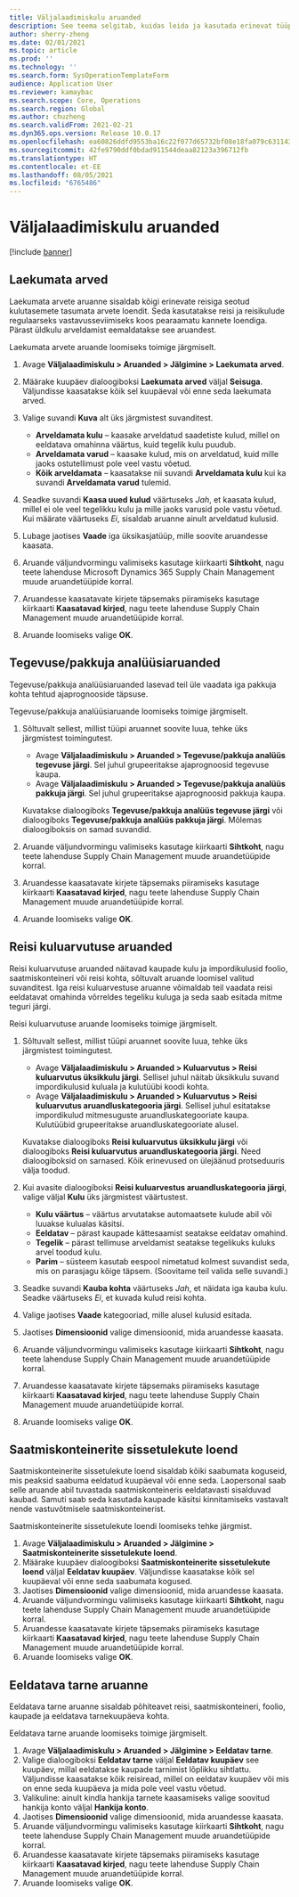 ```yaml
---
title: Väljalaadimiskulu aruanded
description: See teema selgitab, kuidas leida ja kasutada erinevat tüüpi aruandeid, mis on saadaval moodulis Väljalaadimiskulu.
author: sherry-zheng
ms.date: 02/01/2021
ms.topic: article
ms.prod: ''
ms.technology: ''
ms.search.form: SysOperationTemplateForm
audience: Application User
ms.reviewer: kamaybac
ms.search.scope: Core, Operations
ms.search.region: Global
ms.author: chuzheng
ms.search.validFrom: 2021-02-21
ms.dyn365.ops.version: Release 10.0.17
ms.openlocfilehash: ea60826ddfd9553ba16c22f077d65732bf08e18fa079c6311431d35dd9aaa99f
ms.sourcegitcommit: 42fe9790ddf0bdad911544deaa82123a396712fb
ms.translationtype: HT
ms.contentlocale: et-EE
ms.lasthandoff: 08/05/2021
ms.locfileid: "6765486"
---
```

# <a name="landed-cost-reports"></a>Väljalaadimiskulu aruanded

[!include [banner](../../includes/banner.md)]

## <a name="outstanding-invoices"></a>Laekumata arved

Laekumata arvete aruanne sisaldab kõigi erinevate reisiga seotud kulutasemete tasumata arvete loendit. Seda kasutatakse reisi ja reisikulude regulaarseks vastavusseviimiseks koos pearaamatu kannete loendiga. Pärast üldkulu arveldamist eemaldatakse see aruandest.

Laekumata arvete aruande loomiseks toimige järgmiselt.

1. Avage **Väljalaadimiskulu \> Aruanded \> Jälgimine \> Laekumata arved**.
1. Määrake kuupäev dialoogiboksi **Laekumata arved** väljal **Seisuga**. Väljundisse kaasatakse kõik sel kuupäeval või enne seda laekumata arved.
1. Valige suvandi **Kuva** alt üks järgmistest suvanditest.

    - **Arveldamata kulu** – kaasake arveldatud saadetiste kulud, millel on eeldatava omahinna väärtus, kuid tegelik kulu puudub.
    - **Arveldamata varud** – kaasake kulud, mis on arveldatud, kuid mille jaoks ostutellimust pole veel vastu võetud.
    - **Kõik arveldamata** – kaasatakse nii suvandi **Arveldamata kulu** kui ka suvandi **Arveldamata varud** tulemid.

1. Seadke suvandi **Kaasa uued kulud** väärtuseks *Jah*, et kaasata kulud, millel ei ole veel tegelikku kulu ja mille jaoks varusid pole vastu võetud. Kui määrate väärtuseks *Ei*, sisaldab aruanne ainult arveldatud kulusid.
1. Lubage jaotises **Vaade** iga üksikasjatüüp, mille soovite aruandesse kaasata.
1. Aruande väljundvormingu valimiseks kasutage kiirkaarti **Sihtkoht**, nagu teete lahenduse Microsoft Dynamics 365 Supply Chain Management muude aruandetüüpide korral.
1. Aruandesse kaasatavate kirjete täpsemaks piiramiseks kasutage kiirkaarti **Kaasatavad kirjed**, nagu teete lahenduse Supply Chain Management muude aruandetüüpide korral.
1. Aruande loomiseks valige **OK**.

## <a name="activityprovider-analysis-reports"></a>Tegevuse/pakkuja analüüsiaruanded

Tegevuse/pakkuja analüüsiaruanded lasevad teil üle vaadata iga pakkuja kohta tehtud ajaprognooside täpsuse.

Tegevuse/pakkuja analüüsiaruande loomiseks toimige järgmiselt.

1. Sõltuvalt sellest, millist tüüpi aruannet soovite luua, tehke üks järgmistest toimingutest.

    - Avage **Väljalaadimiskulu \> Aruanded \> Tegevuse/pakkuja analüüs tegevuse järgi**. Sel juhul grupeeritakse ajaprognoosid tegevuse kaupa.
    - Avage **Väljalaadimiskulu \> Aruanded \> Tegevuse/pakkuja analüüs pakkuja järgi**. Sel juhul grupeeritakse ajaprognoosid pakkuja kaupa.

    Kuvatakse dialoogiboks **Tegevuse/pakkuja analüüs tegevuse järgi** või dialoogiboks **Tegevuse/pakkuja analüüs pakkuja järgi**. Mõlemas dialoogiboksis on samad suvandid.

1. Aruande väljundvormingu valimiseks kasutage kiirkaarti **Sihtkoht**, nagu teete lahenduse Supply Chain Management muude aruandetüüpide korral.
1. Aruandesse kaasatavate kirjete täpsemaks piiramiseks kasutage kiirkaarti **Kaasatavad kirjed**, nagu teete lahenduse Supply Chain Management muude aruandetüüpide korral.
1. Aruande loomiseks valige **OK**.

## <a name="voyage-costing-reports"></a>Reisi kuluarvutuse aruanded

Reisi kuluarvutuse aruanded näitavad kaupade kulu ja impordikulusid foolio, saatmiskonteineri või reisi kohta, sõltuvalt aruande loomisel valitud suvanditest. Iga reisi kuluarvestuse aruanne võimaldab teil vaadata reisi eeldatavat omahinda võrreldes tegeliku kuluga ja seda saab esitada mitme teguri järgi.

Reisi kuluarvutuse aruande loomiseks toimige järgmiselt.

1. Sõltuvalt sellest, millist tüüpi aruannet soovite luua, tehke üks järgmistest toimingutest.

    - Avage **Väljalaadimiskulu \> Aruanded \> Kuluarvutus \> Reisi kuluarvutus üksikkulu järgi**. Sellisel juhul näitab üksikkulu suvand impordikulusid kuluala ja kulutüübi koodi kohta.
    - Avage **Väljalaadimiskulu \> Aruanded \> Kuluarvutus \> Reisi kuluarvutus aruandluskategooria järgi**. Sellisel juhul esitatakse impordikulud mitmesuguste aruandluskategooriate kaupa. Kulutüübid grupeeritakse aruandluskategooriate alusel.

    Kuvatakse dialoogiboks **Reisi kuluarvutus üksikkulu järgi** või dialoogiboks **Reisi kuluarvutus aruandluskategooria järgi**. Need dialoogiboksid on sarnased. Kõik erinevused on ülejäänud protseduuris välja toodud.

1. Kui avasite dialoogiboksi **Reisi kuluarvestus aruandluskategooria järgi**, valige väljal **Kulu** üks järgmistest väärtustest.

    - **Kulu väärtus** – väärtus arvutatakse automaatsete kulude abil või luuakse kulualas käsitsi.
    - **Eeldatav** – pärast kaupade kättesaamist seatakse eeldatav omahind.
    - **Tegelik** – pärast tellimuse arveldamist seatakse tegelikuks kuluks arvel toodud kulu.
    - **Parim** – süsteem kasutab eespool nimetatud kolmest suvandist seda, mis on parasjagu kõige täpsem. (Soovitame teil valida selle suvandi.)

1. Seadke suvandi **Kauba kohta** väärtuseks *Jah*, et näidata iga kauba kulu. Seadke väärtuseks *Ei*, et kuvada kulud reisi kohta.
1. Valige jaotises **Vaade** kategooriad, mille alusel kulusid esitada.
1. Jaotises **Dimensioonid** valige dimensioonid, mida aruandesse kaasata.
1. Aruande väljundvormingu valimiseks kasutage kiirkaarti **Sihtkoht**, nagu teete lahenduse Supply Chain Management muude aruandetüüpide korral.
1. Aruandesse kaasatavate kirjete täpsemaks piiramiseks kasutage kiirkaarti **Kaasatavad kirjed**, nagu teete lahenduse Supply Chain Management muude aruandetüüpide korral.
1. Aruande loomiseks valige **OK**.

## <a name="shipping-container-receipts-list"></a>Saatmiskonteinerite sissetulekute loend

Saatmiskonteinerite sissetulekute loend sisaldab kõiki saabumata koguseid, mis peaksid saabuma eeldatud kuupäeval või enne seda. Laopersonal saab selle aruande abil tuvastada saatmiskonteineris eeldatavasti sisalduvad kaubad. Samuti saab seda kasutada kaupade käsitsi kinnitamiseks vastavalt nende vastuvõtmisele saatmiskonteinerist.

Saatmiskonteinerite sissetulekute loendi loomiseks tehke järgmist.

1. Avage **Väljalaadimiskulu \> Aruanded \> Jälgimine \> Saatmiskonteinerite sissetulekute loend**.
1. Määrake kuupäev dialoogiboksi **Saatmiskonteinerite sissetulekute loend** väljal **Eeldatav kuupäev**. Väljundisse kaasatakse kõik sel kuupäeval või enne seda saabumata kogused.
1. Jaotises **Dimensioonid** valige dimensioonid, mida aruandesse kaasata.
1. Aruande väljundvormingu valimiseks kasutage kiirkaarti **Sihtkoht**, nagu teete lahenduse Supply Chain Management muude aruandetüüpide korral.
1. Aruandesse kaasatavate kirjete täpsemaks piiramiseks kasutage kiirkaarti **Kaasatavad kirjed**, nagu teete lahenduse Supply Chain Management muude aruandetüüpide korral.
1. Aruande loomiseks valige **OK**.

## <a name="expected-delivery-report"></a>Eeldatava tarne aruanne

Eeldatava tarne aruanne sisaldab põhiteavet reisi, saatmiskonteineri, foolio, kaupade ja eeldatava tarnekuupäeva kohta.

Eeldatava tarne aruande loomiseks toimige järgmiselt.

1. Avage **Väljalaadimiskulu \> Aruanded \> Jälgimine \> Eeldatav tarne**.
1. Valige dialoogiboksi **Eeldatav tarne** väljal **Eeldatav kuupäev** see kuupäev, millal eeldatakse kaupade tarnimist lõplikku sihtlattu. Väljundisse kaasatakse kõik reisiread, millel on eeldatav kuupäev või mis on enne seda kuupäeva ja mida pole veel vastu võetud.
1. Valikuline: ainult kindla hankija tarnete kaasamiseks valige soovitud hankija konto väljal **Hankija konto**.
1. Jaotises **Dimensioonid** valige dimensioonid, mida aruandesse kaasata.
1. Aruande väljundvormingu valimiseks kasutage kiirkaarti **Sihtkoht**, nagu teete lahenduse Supply Chain Management muude aruandetüüpide korral.
1. Aruandesse kaasatavate kirjete täpsemaks piiramiseks kasutage kiirkaarti **Kaasatavad kirjed**, nagu teete lahenduse Supply Chain Management muude aruandetüüpide korral.
1. Aruande loomiseks valige **OK**.
